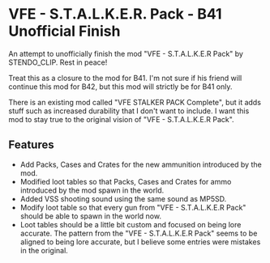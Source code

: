 # VFE - S.T.A.L.K.E.R. Pack - B41 Unofficial Finish

An attempt to unofficially finish the mod "VFE - S.T.A.L.K.E.R Pack" by STENDO_CLIP. Rest in peace!

Treat this as a closure to the mod for B41. I'm not sure if his friend will continue this mod for B42, but this mod will strictly be for B41 only.

There is an existing mod called "VFE STALKER PACK Complete", but it adds stuff such as increased durability that I don't want to include. I want this mod to stay true to the original vision of "VFE - S.T.A.L.K.E.R Pack".

## Features

- Add Packs, Cases and Crates for the new ammunition introduced by the mod.
- Modified loot tables so that Packs, Cases and Crates for ammo introduced by the mod spawn in the world.
- Added VSS shooting sound using the same sound as MP5SD.
- Modify loot table so that every gun from "VFE - S.T.A.L.K.E.R Pack" should be able to spawn in the world now.
- Loot tables should be a little bit custom and focused on being lore accurate. The pattern from the "VFE - S.T.A.L.K.E.R Pack" seems to be aligned to being lore accurate, but I believe some entries were mistakes in the original.
